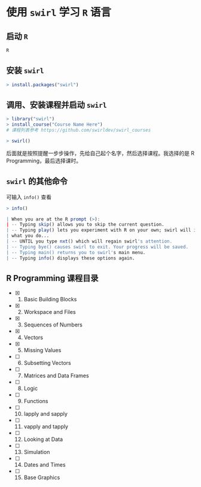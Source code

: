 # 使用 `swirl` 学习 `R` 语言
## 启动 `R`
~~~r
R
~~~
## 安装 `swirl`
~~~r
> install.packages("swirl")
~~~
## 调用、安装课程并启动 `swirl`
~~~r
> library("swirl")
> install_course("Course Name Here")
# 课程列表参考 https://github.com/swirldev/swirl_courses

> swirl()
~~~
后面就是按照提醒一步步操作，先给自己起个名字，然后选择课程。我选择的是 R Programming，最后选择课时。
## `swirl` 的其他命令
可输入 `info()` 查看
~~~r
> info()

| When you are at the R prompt (>):
| -- Typing skip() allows you to skip the current question.
| -- Typing play() lets you experiment with R on your own; swirl will ignore
| what you do...
| -- UNTIL you type nxt() which will regain swirl's attention.
| -- Typing bye() causes swirl to exit. Your progress will be saved.
| -- Typing main() returns you to swirl's main menu.
| -- Typing info() displays these options again.
~~~

## R Programming 课程目录
- [x] 1. Basic Building Blocks
- [x] 2. Workspace and Files
- [x] 3. Sequences of Numbers
- [x] 4. Vectors
- [x] 5. Missing Values
- [ ] 6. Subsetting Vectors
- [ ] 7. Matrices and Data Frames
- [ ] 8. Logic
- [ ] 9. Functions
- [ ] 10. lapply and sapply
- [ ] 11. vapply and tapply 
- [ ] 12. Looking at Data
- [ ] 13. Simulation
- [ ] 14. Dates and Times
- [ ] 15. Base Graphics